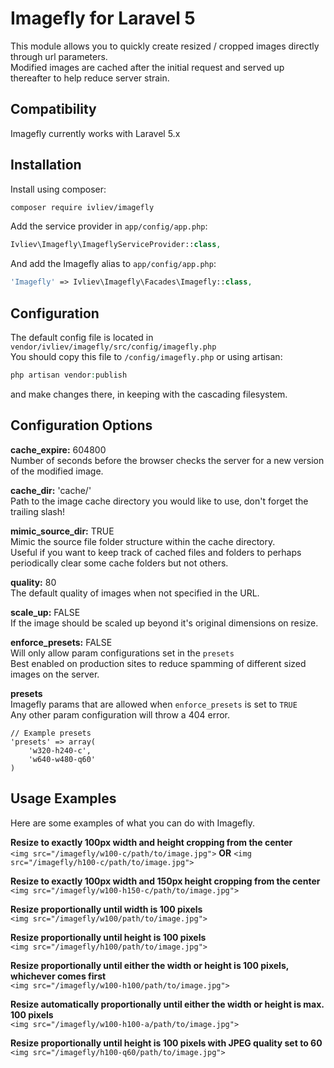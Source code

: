 # Imagefly for Laravel 5

This module allows you to quickly create resized / cropped images directly through url parameters.  
Modified images are cached after the initial request and served up thereafter to help reduce server strain.

## Compatibility

Imagefly currently works with Laravel 5.x

Installation
------------

Install using composer:

```bash
composer require ivliev/imagefly
```

Add the service provider in `app/config/app.php`:

```php
Ivliev\Imagefly\ImageflyServiceProvider::class,
```

And add the Imagefly alias to `app/config/app.php`:

```php
'Imagefly' => Ivliev\Imagefly\Facades\Imagefly::class,
```

Configuration
-------------

The default config file is located in `vendor/ivliev/imagefly/src/config/imagefly.php`  
You should copy this file to `/config/imagefly.php` or using artisan:

```php
php artisan vendor:publish
```

and make changes there, in keeping with the cascading filesystem.

## Configuration Options

**cache_expire:** 604800  
Number of seconds before the browser checks the server for a new version of the modified image.

**cache_dir:** 'cache/'  
Path to the image cache directory you would like to use, don't forget the trailing slash!

**mimic_source_dir:** TRUE  
Mimic the source file folder structure within the cache directory.  
Useful if you want to keep track of cached files and folders to perhaps periodically clear some cache folders but not others.

**quality:** 80  
The default quality of images when not specified in the URL.

**scale_up:** FALSE  
If the image should be scaled up beyond it's original dimensions on resize.

**enforce_presets:** FALSE  
Will only allow param configurations set in the `presets`  
Best enabled on production sites to reduce spamming of different sized images on the server.

**presets**  
Imagefly params that are allowed when `enforce_presets` is set to `TRUE`  
Any other param configuration will throw a 404 error.
    
    // Example presets
    'presets' => array(
        'w320-h240-c',
        'w640-w480-q60'
    )
    
## Usage Examples

Here are some examples of what you can do with Imagefly.

**Resize to exactly 100px width and height cropping from the center**  
`<img src="/imagefly/w100-c/path/to/image.jpg">`  **OR**  `<img src="/imagefly/h100-c/path/to/image.jpg">`

**Resize to exactly 100px width and 150px height cropping from the center**  
`<img src="/imagefly/w100-h150-c/path/to/image.jpg">`

**Resize proportionally until width is 100 pixels**  
`<img src="/imagefly/w100/path/to/image.jpg">`

**Resize proportionally until height is 100 pixels**  
`<img src="/imagefly/h100/path/to/image.jpg">`

**Resize proportionally until either the width or height is 100 pixels, whichever comes first**  
`<img src="/imagefly/w100-h100/path/to/image.jpg">`

**Resize automatically proportionally until either the width or height is max. 100 pixels**  
`<img src="/imagefly/w100-h100-a/path/to/image.jpg">`

**Resize proportionally until height is 100 pixels with JPEG quality set to 60**  
`<img src="/imagefly/h100-q60/path/to/image.jpg">`
